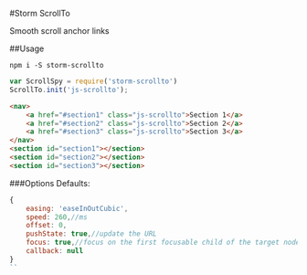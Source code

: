 #Storm ScrollTo

Smooth scroll anchor links 

##Usage
```
npm i -S storm-scrollto
```

```javascript
var ScrollSpy = require('storm-scrollto')
ScrollTo.init('js-scrollto');
```

```html
<nav>
    <a href="#section1" class="js-scrollto">Section 1</a>
    <a href="#section2" class="js-scrollto">Section 2</a>
    <a href="#section3" class="js-scrollto">Section 3</a>
</nav>
<section id="section1"></section>
<section id="section2"></section>
<section id="section3"></section>
```

###Options
Defaults:

```javascript
{
    easing: 'easeInOutCubic',
    speed: 260,//ms
    offset: 0,
    pushState: true,//update the URL
    focus: true,//focus on the first focusable child of the target node
    callback: null
}
``